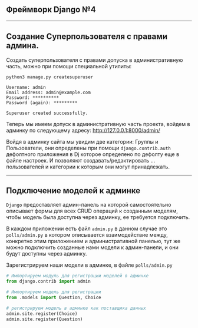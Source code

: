 Фреймворк Django №4
---
---

Создание Суперпользователя с правами админа.
---
Создать суперпользователя с правами допуска в административную часть,
можно при помощи специальной утилиты:

```
python3 manage.py createsuperuser

Username: admin
Email address: admin@example.com
Password: **********
Password (again): *********

Superuser created successfully.
```

Теперь мы имеем допуск в административную часть проекта, войдем в админку
по следующему адресу: http://127.0.0.1:8000/admin/

Войдя в админку сайта мы увидим две категории: Группы и Пользователи,
они определены при помощи `django.contrib.auth` дефолтного приложения в Dj
которое определено по дефолту еще в файле настроек.
И позволяют создавать/редактировать ... пользователей и категории к которым 
они могут принадлежать.

---

Подключение моделей к админке
---

`Django` предоставляет админ-панель на которой самостоятельно описывает формы
для всех CRUD операций к созданным моделям, чтобы модель была доступна 
через админку, ее требуется подключить.

В каждом приложении есть файл `admin.py` в данном случае это `polls/admin.py`
в котором описывается взаимодействие между, конкретно этим приложением и
административной панелью, тут же можно подключить созданные нами модели к 
админ-панели, и они будут доступны через админку.

Зарегистрируем наши модели в админке, в файле `polls/admin.py`
```python
# Импортируем модуль для регистрации моделей в админке
from django.contrib import admin

# Импортируем модель для регистрации
from .models import Question, Choice

# регистрируем модель в админке как поставщика данных
admin.site.register(Choice)
admin.site.register(Question)
```





















